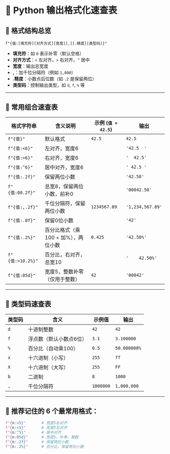 
# 🧠 Python 输出格式化速查表

## 🎯 格式结构总览

```
f"{值:[填充符][对齐方式][宽度][,][.精度][类型码]}"
```

- **填充符**：如 `0` 表示补零（默认空格）
- **对齐方式**：`<` 左对齐，`>` 右对齐，`^` 居中
- **宽度**：输出总宽度
- **,**：加千位分隔符（例如 `1,000`）
- **.精度**：小数点后位数（如 `.2` 是保留两位）
- **类型码**：控制输出类型，如 `d`, `f`, `%` 等

---

## 🔸 常用组合速查表

| 格式字符串       | 含义说明                                 | 示例 (`值 = 42.5`)     | 输出            |
|------------------|------------------------------------------|-------------------------|------------------|
| `f"{值}"`         | 默认格式                                 | `42.5`                  | `42.5`           |
| `f"{值:<6}"`      | 左对齐，宽度6                            |                         | `'42.5  '`       |
| `f"{值:>6}"`      | 右对齐，宽度6                            |                         | `'  42.5'`       |
| `f"{值:^6}"`      | 居中对齐，宽度6                          |                         | `' 42.5 '`       |
| `f"{值:.2f}"`     | 保留两位小数                             |                         | `'42.50'`        |
| `f"{值:08.2f}"`   | 总宽8，保留两位小数，前补0              |                         | `'00042.50'`     |
| `f"{值:,.2f}"`    | 千位分隔符，保留两位小数                | `1234567.89`            | `'1,234,567.89'` |
| `f"{值:.0f}"`     | 保留0位小数                              |                         | `'42'`           |
| `f"{值:.2%}"`     | 百分比格式（乘100 + 加%），两位小数     | `0.425`                 | `'42.50%'`       |
| `f"{值:>10.2%}"`  | 百分比，右对齐，总宽10                  |                         | `'    42.50%'`   |
| `f"{值:05d}"`     | 宽度5，整数补零（仅用于整数）           | `42`                    | `'00042'`        |

---

## 🔧 类型码速查表

| 类型码 | 含义               | 示例值 | 输出        |
|--------|--------------------|--------|-------------|
| `d`    | 十进制整数          | `42`   | `42`        |
| `f`    | 浮点数（默认小数点6位）| `3.1`  | `3.100000`  |
| `%`    | 百分比（自动乘100） | `0.5`  | `50.000000%`|
| `x`    | 十六进制（小写）    | `255`  | `ff`        |
| `X`    | 十六进制（大写）    | `255`  | `FF`        |
| `b`    | 二进制              | `8`    | `1000`      |
| `,`    | 千位分隔符          | `1000000` | `1,000,000` |

---

## 🧩 推荐记住的 6 个最常用格式：

```python
f"{n:>5}"       # 宽度5右对齐
f"{n:<5}"       # 宽度5左对齐
f"{n:^5}"       # 居中对齐
f"{n:05d}"      # 宽度5，补零，整数
f"{n:.2f}"      # 保留两位小数
f"{n:.2%}"      # 百分比，保留两位小数
```
